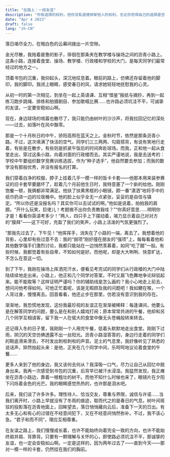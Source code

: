 ```yaml
---
title: "在路上：一段友谊"
description: "你有选择的权利，但你没有道德绑架他人的权利，无论你觉得自己的选择是否正义。"
date: "Apr 4 2023"
draft: false
lang: "zh-CN"
---
```


落日竭尽全力，在暗白色的云幕间拨出一片空隙。

金光尽散，我拖着疲惫的影子，徘徊在那条夹在教学楼与操场之间的沥青小路上。这条小路，连接着食堂、操场、教学楼、行政楼和学校的大门，是每天同学们最常经过的地方之一。

顶着书包的沉重，我仰起头，深沉地叹息着。眼前的路上，仿佛还存留着他的脚印，我的脚印。我闭上眼睛，感受春日的风，请求她轻轻地抚慰我的心灵。

从初一时的第一次相见，到坐在一起上英语课、互相“借鉴”报纸与摘抄，再到一起练习跑步跳绳、排练和拍摄剧目、参加歌唱比赛……也许路必须坑洼不平，可诚挚的友谊，一定要安稳如山啊。

现在，身边球场的喧嚣也散尽了，我只能仍由树叶的沙沙声，将我拉回记忆的深处——过去，如落叶在风中飘零。

那是一个十月秋日的中午，骄阳高照在蓝天之上。金秋时节，依然是那条沥青小路。不过，这次填满了快活的空气。同学们三三两两、勾肩搭背，有说有笑地行走着，有些是在散步，有些则是抓紧午饭后的时间奔赴球场。而我，正和他一起从食堂走出，穿过这条小路，向着对面的行政楼而去。其实严谨地说，我是去送考的：学校中午要组织数学竞赛训练选拔，作为“种子选手”，他自然要去参加；而我的数学没有那般优秀，并没有报名的打算。

我们穿着白净的校服，脖子上挂着几乎一模一样的饭卡卡套——他那本用来装参赛证的旧卡套早要磨坏了，趁着几个月前他生日时，我特意塞了一个新的给他。刚刚饱餐一顿，我俩都非常满足。他扶了扶黄黑框的小眼镜，颇一番“潇洒”地将手中的纸巾扔进一边的垃圾桶中。他的脸上似乎全无一点紧张，妥妥的是自信与镇定。“所以你还是没报名吗？其实你可以去试试的啊。”他如是说着，拍拍我的肩膀。“开什么玩笑，巨佬儿！考题做不出你负责教我哇？”“你真好意思……明明你才是！看看你英语考多少！”两人，四只手上下摆动着，竭力显示着自己对对方的“膜拜”——这下可好，充盈了我们的笑声，小路上活泼的气氛更强烈了。

“那我先过去了，下午见！“他挥挥手，消失在了小路的一端，离去了。我想着他的背影，心里却有些过意不去：我的“弱项”刚好撞在朋友的“强项”上，每每看着他和其他数学强手们激烈讨论，我都只能站在一边悄然羡慕着，如同“吃了醋”一般。有些时候，我都觉着有些自卑，不知如何是好。而他呢，却是大大咧咧、快意旷达，不怎么在意这一切。

到了下午，我刚在操场上挥洒完汗水，便看见考完试的同学们从行政楼的大门中陆陆续续地走出来。小路上，他正和几个同学对答案，不时又眉飞色舞地争论辩驳起来。能不能取等？这样证明严谨吗？你的辅助线是怎么画的？我小心地走上前去，想问问他考得如何。可他正忙着呢，该是无暇顾及我的问题吧！我如鲠在喉，一个人背过身，慢慢离去。回首看看，他还止步在那里，仿若没有意识到我的存在。

渐渐地，我恐慌地发现，这份我最珍视的友谊正在渐渐被稀释：每逢课间，他要么是在解答同学的问题，要么是在和别人嬉戏打闹；原本常常共进的午餐，他却和另几个同学互相请客，留下我一人在偌大的食堂中像无头苍蝇般转来转去。

还记得入冬的日子里，我刚刚一个人用完午餐，低着头默默地走出食堂。刚刚下过雨，阴沉的天空仿佛透露不出一丝阳光。沥青小路湿答答的，身边行走着的同学们的鞋底滑来滑去，不时发出刺啦刺啦的声音。泥土的气息里，我好像听见了熟悉的说话声，猝然抬起头来：是他，正夹在几个同学中间，乐呵呵地议论着食堂的午餐……

更多人来到了他的身边，我又该何去何从？我深吸一口气，尽力让自己从回忆中脱身出来。我再一次感受到书包的沉重，后背早已被汗水浸湿。我猛然发现，我正瘫坐在沥青小路边，靠着一根粗壮的树干。而他不知什么时候也来了，眼镜片在夕阳下闪烁着金色的光芒。我的眼睛感觉热热的，也许那是泪水吧。

后来，我们谈了许多许多。理性待人、恰当交友，尊重与界限，诚信与许诺……当我们离开时，小路上早就没有了冬雨的痕迹，取而代之的是春日的气息。树叶间斑驳的投影落在沥青地面上，回眸望去，落日悄悄藏向云后，准备下一天的日出。有太多无心和有心的过错在不经意间犯下，又在不经意间悄然弥补。不过，我不该心急。“君子和而不同”，理应互相尊重。

在友谊之路上，我们慢慢成长着，也许不能始终向着完全一致的方向，也许不能始终肩并肩、背靠背。只要有一颗理解与关怀的心，即使路必须坑洼不平，那诚挚的友谊，也一定会安稳如山啊。一定是这样的，因为两年过去了——直到今天——那对一模一样的卡套，仍然挂在我们的胸前。
